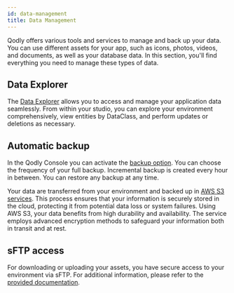 ```yaml
---
id: data-management
title: Data Management
---
```


Qodly offers various tools and services to manage and back up your data. You can use different assets for your app, such as icons, photos, videos, and documents, as well as your database data. In this section, you'll find everything you need to manage these types of data.

## Data Explorer

The [Data Explorer](../data-explorer/data-explorer.md) allows you to access and manage your application data seamlessly. From within your studio, you can explore your environment comprehensively, view entities by DataClass, and perform updates or deletions as necessary.

## Automatic backup

In the Qodly Console you can activate the [backup option](../cloud/dataManagement.md). You can choose the frequency of your full backup. Incremental backup is created every hour in between. You can restore any backup at any time. 

Your data are transferred from your environment and backed up in [AWS S3 services](https://aws.amazon.com/s3/). This process ensures that your information is securely stored in the cloud, protecting it from potential data loss or system failures. Using AWS S3, your data benefits from high durability and availability. The service employs advanced encryption methods to safeguard your information both in transit and at rest. 

## sFTP access

For downloading or uploading your assets, you have secure access to your environment via sFTP. For additional information, please refer to the [provided documentation](../cloud/environmentsOverview.md#access-files-via-sftp). 

